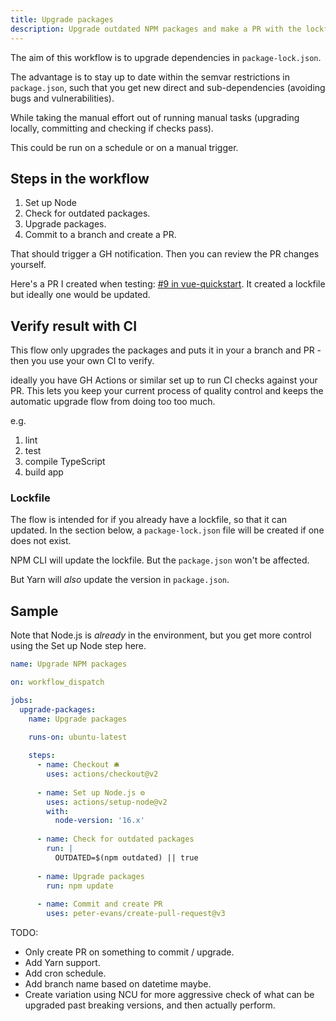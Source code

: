 ```yaml
---
title: Upgrade packages
description: Upgrade outdated NPM packages and make a PR with the lockfile changes
---
```


The aim of this workflow is to upgrade dependencies in `package-lock.json`. 

The advantage is to stay up to date within the semvar restrictions in `package.json`, such that you get new direct and sub-dependencies (avoiding bugs and vulnerabilities).

While taking the manual effort out of running manual tasks (upgrading locally, committing and checking if checks pass).

This could be run on a schedule or on a manual trigger.


## Steps in the workflow

1. Set up Node
1. Check for outdated packages.
1. Upgrade packages.
1. Commit to a branch and create a PR.

That should trigger a GH notification. Then you can review the PR changes yourself.

Here's a PR I created when testing: [#9 in vue-quickstart](https://github.com/MichaelCurrin/vue-quickstart/pull/9). It created a lockfile but ideally one would be updated.


## Verify result with CI

This flow only upgrades the packages and puts it in your a branch and PR - then you use your own CI to verify.

ideally you have GH Actions or similar set up to run CI checks against your PR. This lets you keep your current process of quality control and keeps the automatic upgrade flow from doing too too much.

e.g.

1. lint
1. test
1. compile TypeScript
1. build app

### Lockfile

The flow is intended for if you already have a lockfile, so that it can updated. In the section below, a `package-lock.json` file will be created if one does not exist.

NPM CLI will update the lockfile. But the `package.json` won't be affected.

But Yarn will _also_ update the version in `package.json`.


## Sample

Note that Node.js is _already_ in the environment, but you get more control using the Set up Node step here.

```yaml
name: Upgrade NPM packages

on: workflow_dispatch

jobs:
  upgrade-packages:
    name: Upgrade packages
    
    runs-on: ubuntu-latest

    steps:
      - name: Checkout 🛎️
        uses: actions/checkout@v2
    
      - name: Set up Node.js ⚙️
        uses: actions/setup-node@v2
        with:
          node-version: '16.x'
        
      - name: Check for outdated packages
        run: |
          OUTDATED=$(npm outdated) || true
        
      - name: Upgrade packages
        run: npm update
        
      - name: Commit and create PR
        uses: peter-evans/create-pull-request@v3
```

TODO: 

- Only create PR on something to commit / upgrade.
- Add Yarn support.
- Add cron schedule.
- Add branch name based on datetime maybe.
- Create variation using NCU for more aggressive check of what can be upgraded past breaking versions, and then actually perform.
